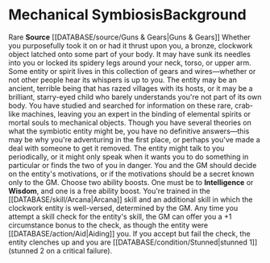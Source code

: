﻿---
ability:
- Intelligence
- Wisdom
ability_boost:
- Intelligence
- Wisdom
id: '263'
name: Mechanical Symbiosis
rarity: Rare
skill:
- '[[DATABASE/skill/Arcana|Arcana]]'
source: '[[DATABASE/source/Guns & Gears|Guns & Gears]]'
subcategory: general
trait:
- '[[DATABASE/trait/Rare|Rare]]'
type: Background

---
# Mechanical Symbiosis<span class="item-type">Background</span>

<span class="trait-rare item-trait">Rare</span>
**Source** [[DATABASE/source/Guns & Gears|Guns & Gears]]
Whether you purposefully took it on or had it thrust upon you, a bronze, clockwork object latched onto some part of your body. It may have sunk its needles into you or locked its spidery legs around your neck, torso, or upper arm. Some entity or spirit lives in this collection of gears and wires—whether or not other people hear its whispers is up to you. The entity may be an ancient, terrible being that has razed villages with its hosts, or it may be a brilliant, starry-eyed child who barely understands you're not part of its own body.
 You have studied and searched for information on these rare, crab-like machines, leaving you an expert in the binding of elemental spirits or mortal souls to mechanical objects. Though you have several theories on what the symbiotic entity might be, you have no definitive answers—this may be why you're adventuring in the first place, or perhaps you've made a deal with someone to get it removed. The entity might talk to you periodically, or it might only speak when it wants you to do something in particular or finds the two of you in danger. You and the GM should decide on the entity's motivations, or if the motivations should be a secret known only to the GM.
 Choose two ability boosts. One must be to **Intelligence** or **Wisdom**, and one is a free ability boost.
 You're trained in the [[DATABASE/skill/Arcana|Arcana]] skill and an additional skill in which the clockwork entity is well-versed, determined by the GM. Any time you attempt a skill check for the entity's skill, the GM can offer you a +1 circumstance bonus to the check, as though the entity were [[DATABASE/action/Aid|Aiding]] you. If you accept but fail the check, the entity clenches up and you are [[DATABASE/condition/Stunned|stunned 1]] (stunned 2 on a critical failure).